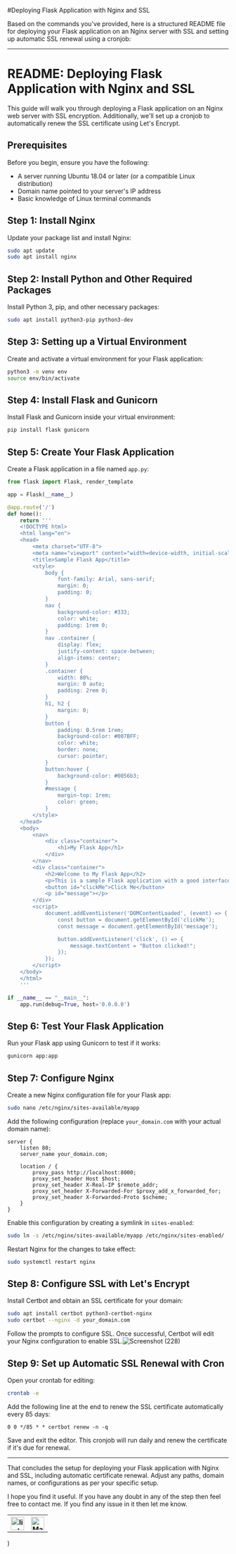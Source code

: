 #Deploying Flask Application with Nginx and SSL

Based on the commands you've provided, here is a structured README file for deploying your Flask application on an Nginx server with SSL and setting up automatic SSL renewal using a cronjob:

---

# README: Deploying Flask Application with Nginx and SSL

This guide will walk you through deploying a Flask application on an Nginx web server with SSL encryption. Additionally, we'll set up a cronjob to automatically renew the SSL certificate using Let's Encrypt.

## Prerequisites

Before you begin, ensure you have the following:

- A server running Ubuntu 18.04 or later (or a compatible Linux distribution)
- Domain name pointed to your server's IP address
- Basic knowledge of Linux terminal commands

## Step 1: Install Nginx

Update your package list and install Nginx:

```bash
sudo apt update
sudo apt install nginx
```

## Step 2: Install Python and Other Required Packages

Install Python 3, pip, and other necessary packages:

```bash
sudo apt install python3-pip python3-dev
```

## Step 3: Setting up a Virtual Environment

Create and activate a virtual environment for your Flask application:

```bash
python3 -m venv env
source env/bin/activate
```

## Step 4: Install Flask and Gunicorn

Install Flask and Gunicorn inside your virtual environment:

```bash
pip install flask gunicorn
```

## Step 5: Create Your Flask Application

Create a Flask application in a file named `app.py`:

```python
from flask import Flask, render_template

app = Flask(__name__)

@app.route('/')
def home():
    return '''
    <!DOCTYPE html>
    <html lang="en">
    <head>
        <meta charset="UTF-8">
        <meta name="viewport" content="width=device-width, initial-scale=1.0">
        <title>Sample Flask App</title>
        <style>
            body {
                font-family: Arial, sans-serif;
                margin: 0;
                padding: 0;
            }
            nav {
                background-color: #333;
                color: white;
                padding: 1rem 0;
            }
            nav .container {
                display: flex;
                justify-content: space-between;
                align-items: center;
            }
            .container {
                width: 80%;
                margin: 0 auto;
                padding: 2rem 0;
            }
            h1, h2 {
                margin: 0;
            }
            button {
                padding: 0.5rem 1rem;
                background-color: #007BFF;
                color: white;
                border: none;
                cursor: pointer;
            }
            button:hover {
                background-color: #0056b3;
            }
            #message {
                margin-top: 1rem;
                color: green;
            }
        </style>
    </head>
    <body>
        <nav>
            <div class="container">
                <h1>My Flask App</h1>
            </div>
        </nav>
        <div class="container">
            <h2>Welcome to My Flask App</h2>
            <p>This is a sample Flask application with a good interface.</p>
            <button id="clickMe">Click Me</button>
            <p id="message"></p>
        </div>
        <script>
            document.addEventListener('DOMContentLoaded', (event) => {
                const button = document.getElementById('clickMe');
                const message = document.getElementById('message');

                button.addEventListener('click', () => {
                    message.textContent = "Button clicked!";
                });
            });
        </script>
    </body>
    </html>
    '''

if __name__ == "__main__":
    app.run(debug=True, host='0.0.0.0')
```

## Step 6: Test Your Flask Application

Run your Flask app using Gunicorn to test if it works:

```bash
gunicorn app:app
```

## Step 7: Configure Nginx

Create a new Nginx configuration file for your Flask app:

```bash
sudo nano /etc/nginx/sites-available/myapp
```

Add the following configuration (replace `your_domain.com` with your actual domain name):

```nginx
server {
    listen 80;
    server_name your_domain.com;

    location / {
        proxy_pass http://localhost:8000;
        proxy_set_header Host $host;
        proxy_set_header X-Real-IP $remote_addr;
        proxy_set_header X-Forwarded-For $proxy_add_x_forwarded_for;
        proxy_set_header X-Forwarded-Proto $scheme;
    }
}
```

Enable this configuration by creating a symlink in `sites-enabled`:

```bash
sudo ln -s /etc/nginx/sites-available/myapp /etc/nginx/sites-enabled/
```

Restart Nginx for the changes to take effect:

```bash
sudo systemctl restart nginx
```

## Step 8: Configure SSL with Let's Encrypt

Install Certbot and obtain an SSL certificate for your domain:

```bash
sudo apt install certbot python3-certbot-nginx
sudo certbot --nginx -d your_domain.com
```

Follow the prompts to configure SSL. Once successful, Certbot will edit your Nginx configuration to enable SSL.![Screenshot (228)](https://github.com/prateekmudgal/flask-app-deploy-with-nginx-ssl/assets/115731219/a4fb3b9f-63ab-40b2-b794-8e3b8181050c)




## Step 9: Set up Automatic SSL Renewal with Cron

Open your crontab for editing:

```bash
crontab -e
```

Add the following line at the end to renew the SSL certificate automatically every 85 days:

```cron
0 0 */85 * * certbot renew -n -q
```

Save and exit the editor. This cronjob will run daily and renew the certificate if it's due for renewal.

---

That concludes the setup for deploying your Flask application with Nginx and SSL, including automatic certificate renewal. Adjust any paths, domain names, or configurations as per your specific setup.

I hope you find it useful. If you have any doubt in any of the step then feel free to contact me.
If you find any issue in it then let me know.



<!-- [![Build Status](https://img.icons8.com/color/452/linkedin.png)](https://www.linkedin.com/in/prateek-mudgal-devops) -->


<table>
  <tr>
    <th><a href="https://www.linkedin.com/in/prateek-mudgal-devops" target="_blank"><img src="https://img.icons8.com/color/452/linkedin.png" alt="linkedin" width="30"/><a/></th>
    <th><a href="mailto:mudgalprateek00@gmail.com" target="_blank"><img src="https://img.icons8.com/color/344/gmail-new.png" alt="Mail" width="30"/><a/>
</th>
  </tr>
</table>) 


